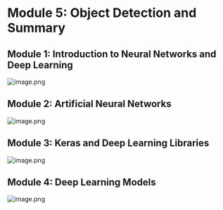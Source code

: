

# Module 5: Object Detection and Summary
## Module 1: Introduction to Neural Networks and Deep Learning
![image.png](https://prod-files-secure.s3.us-west-2.amazonaws.com/03e82b26-cccb-4906-bb56-adabcbdc0655/a8d40bcb-c482-4026-8872-311e16b2dc63/image.png?X-Amz-Algorithm=AWS4-HMAC-SHA256&X-Amz-Content-Sha256=UNSIGNED-PAYLOAD&X-Amz-Credential=AKIAT73L2G45HZZMZUHI%2F20240918%2Fus-west-2%2Fs3%2Faws4_request&X-Amz-Date=20240918T041834Z&X-Amz-Expires=3600&X-Amz-Signature=18ad57d07410785bd8eabbe265e62fb680222589798c258f584e77d8ad84f220&X-Amz-SignedHeaders=host&x-id=GetObject)
## Module 2: Artificial Neural Networks
![image.png](https://prod-files-secure.s3.us-west-2.amazonaws.com/03e82b26-cccb-4906-bb56-adabcbdc0655/5157ca89-62da-41d9-a98f-6432b71047a9/image.png?X-Amz-Algorithm=AWS4-HMAC-SHA256&X-Amz-Content-Sha256=UNSIGNED-PAYLOAD&X-Amz-Credential=AKIAT73L2G45HZZMZUHI%2F20240918%2Fus-west-2%2Fs3%2Faws4_request&X-Amz-Date=20240918T041834Z&X-Amz-Expires=3600&X-Amz-Signature=e04185ec3656bd3c057f190c67dbea1d997def47f021255086eff0210c23402f&X-Amz-SignedHeaders=host&x-id=GetObject)
## Module 3: Keras and Deep Learning Libraries
![image.png](https://prod-files-secure.s3.us-west-2.amazonaws.com/03e82b26-cccb-4906-bb56-adabcbdc0655/5089ce50-05f1-470d-ad42-42503bf1df5f/image.png?X-Amz-Algorithm=AWS4-HMAC-SHA256&X-Amz-Content-Sha256=UNSIGNED-PAYLOAD&X-Amz-Credential=AKIAT73L2G45HZZMZUHI%2F20240918%2Fus-west-2%2Fs3%2Faws4_request&X-Amz-Date=20240918T041834Z&X-Amz-Expires=3600&X-Amz-Signature=bff5900a5a813d92a016cfdfb8c57d126dd6a646c7cb1e9c28c830d9158881bd&X-Amz-SignedHeaders=host&x-id=GetObject)
## Module 4: Deep Learning Models
![image.png](https://prod-files-secure.s3.us-west-2.amazonaws.com/03e82b26-cccb-4906-bb56-adabcbdc0655/4e22fcb0-cfbc-4d28-b961-b9b8fde071f0/image.png?X-Amz-Algorithm=AWS4-HMAC-SHA256&X-Amz-Content-Sha256=UNSIGNED-PAYLOAD&X-Amz-Credential=AKIAT73L2G45HZZMZUHI%2F20240918%2Fus-west-2%2Fs3%2Faws4_request&X-Amz-Date=20240918T041834Z&X-Amz-Expires=3600&X-Amz-Signature=15679d304e18bf88a1ee7d13004dc8d370d0415c11774c1a655f48087c98f8c9&X-Amz-SignedHeaders=host&x-id=GetObject)
